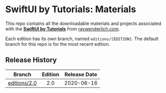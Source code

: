 # SwiftUI by Tutorials: Materials

This repo contains all the downloadable materials and projects associated with the **[SwiftUI by Tutorials](https://store.raywenderlich.com/products/swiftui-by-tutorials)** from [raywenderlich.com](https://www.raywenderlich.com).

Each edition has its own branch, named `editions/[EDITION]`. The default branch for this repo is for the most recent edition.

## Release History

| Branch                                                                           | Edition | Release Date |
| -------------------------------------------------------------------------------- |:-------:|:------------:|
| [editions/2.0](https://github.com/raywenderlich/sui-materials/tree/editions/2.0) | 2.0     | 2020-06-16   |

